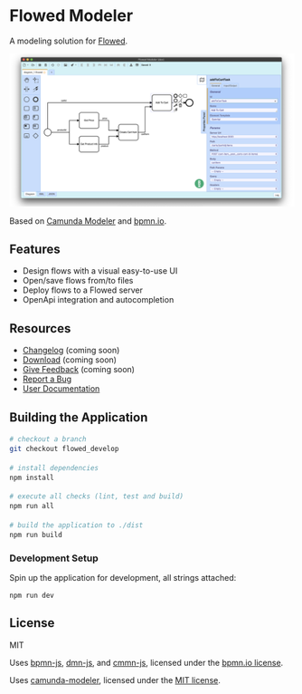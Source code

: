 # Flowed Modeler

A modeling solution for [Flowed](https://danielduarte.github.io/flowed).

![Flowed Modeler](docs/screenshot.png)

Based on [Camunda Modeler](https://camunda.com/products/modeler/) and [bpmn.io](http://bpmn.io).

## Features

* Design flows with a visual easy-to-use UI
* Open/save flows from/to files
* Deploy flows to a Flowed server
* OpenApi integration and autocompletion


## Resources

* [Changelog](#) (coming soon)
* [Download](#) (coming soon)
* [Give Feedback](#) (coming soon)
* [Report a Bug](https://github.com/danielduarte/flowed-modeler/issues)
* [User Documentation](https://github.com/danielduarte/flowed-modeler/blob/flowed_develop/README.md)


## Building the Application

```sh
# checkout a branch
git checkout flowed_develop

# install dependencies
npm install

# execute all checks (lint, test and build)
npm run all

# build the application to ./dist
npm run build
```


### Development Setup

Spin up the application for development, all strings attached:

```
npm run dev
```


## License

MIT

Uses [bpmn-js](https://github.com/bpmn-io/bpmn-js), [dmn-js](https://github.com/bpmn-io/dmn-js), and [cmmn-js](https://github.com/bpmn-io/cmmn-js), licensed under the [bpmn.io license](http://bpmn.io/license).

Uses [camunda-modeler](https://github.com/camunda/camunda-modeler), licensed under the [MIT license](https://github.com/camunda/camunda-modeler/blob/develop/LICENSE).
